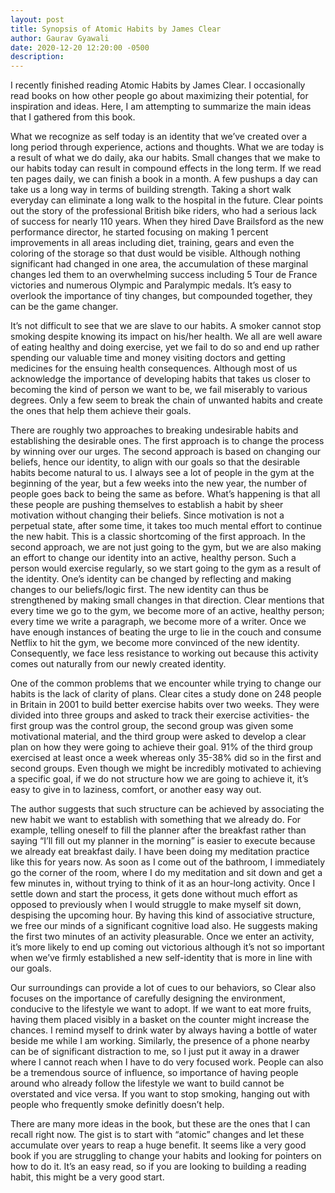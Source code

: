 ```yaml
---
layout: post
title: Synopsis of Atomic Habits by James Clear
author: Gaurav Gyawali
date: 2020-12-20 12:20:00 -0500
description: 
---
```


I recently finished reading Atomic Habits by James Clear. I occasionally read books on how other people go about maximizing their potential, for inspiration and ideas. Here, I am attempting to summarize the main ideas that I gathered from this book.

What we recognize as self today is an identity that we’ve created over a long period through experience, actions and thoughts. What we are today is a result of what we do daily, aka our habits. Small changes that we make to our habits today can result in compound effects in the long term. If we read ten pages daily, we can finish a book in a month. A few pushups a day can take us a long way in terms of building strength. Taking a short walk everyday can eliminate a long walk to the hospital in the future. Clear points out the story of the professional British bike riders, who had a serious lack of success for nearly 110 years. When they hired Dave Brailsford as the new performance director, he started focusing on making 1 percent improvements in all areas including diet, training, gears and even the coloring of the storage so that dust would be visible. Although nothing significant had changed in one area, the accumulation of these marginal changes led them to an overwhelming success including 5 Tour de France victories and numerous Olympic and Paralympic medals. It’s easy to overlook the importance of tiny changes, but compounded together, they can be the game changer.

 It’s not difficult to see that we are slave to our habits. A smoker cannot stop smoking despite knowing its impact on his/her health. We all are well aware of eating healthy and doing exercise, yet we fail to do so and end up rather spending our valuable time and money visiting doctors and getting medicines for the ensuing health consequences. Although most of us acknowledge the importance of developing habits that takes us closer to becoming the kind of person we want to be, we fail miserably to various degrees. Only a few seem to break the chain of unwanted habits and create the ones that help them achieve their goals.

There are roughly two approaches to breaking undesirable habits and establishing the desirable ones. The first approach is to change the process by winning over our urges. The second approach is based on changing our beliefs, hence our identity, to align with our goals so that the desirable habits become natural to us. I always see a lot of people in the gym at the beginning of the year, but a few weeks into the new year, the number of people goes back to being the same as before. What’s happening is that all these people are pushing themselves to establish a habit by sheer motivation without changing their beliefs. Since motivation is not a perpetual state, after some time, it takes too much mental effort to continue the new habit. This is a classic shortcoming of the first approach. In the second approach, we are not just going to the gym, but we are also making an effort to change our identity into an active, healthy person. Such a person would exercise regularly, so we start going to the gym as a result of the identity. One’s identity can be changed by reflecting and making changes to our beliefs/logic first. The new identity can thus be strengthened by making small changes in that direction. Clear mentions that every time we go to the gym, we become more of an active, healthy person; every time we write a paragraph, we become more of a writer. Once we have enough instances of beating the urge to lie in the couch and consume Netflix to hit the gym, we become more convinced of the new identity. Consequently, we face less resistance to working out because this activity comes out naturally from our newly created identity.

One of the common problems that we encounter while trying to change our habits is the lack of clarity of plans. Clear cites a study done on 248 people in Britain in 2001 to build better exercise habits over two weeks. They were divided into three groups and asked to track their exercise activities- the first group was the control group, the second group was given some motivational material, and the third group were asked to develop a clear plan on how they were going to achieve their goal. 91% of the third group exercised at least once a week whereas only 35-38% did so in the first and second groups. Even though we might be incredibly motivated to achieving a specific goal, if we do not structure how we are going to achieve it, it’s easy to give in to laziness, comfort, or another easy way out.

The author suggests that such structure can be achieved by associating the new habit we want to establish with something that we already do. For example, telling oneself to fill the planner after the breakfast rather than saying “I’ll fill out my planner in the morning” is easier to execute because we already eat breakfast daily. I have been doing my meditation practice like this for years now. As soon as I come out of the bathroom, I immediately go the corner of the room, where I do my meditation and sit down and get a few minutes in, without trying to think of it as an hour-long activity. Once I settle down and start the process, it gets done without much effort as opposed to previously when I would struggle to make myself sit down, despising the upcoming hour. By having this kind of associative structure, we free our minds of a significant cognitive load also.  He suggests making the first two minutes of an activity pleasurable. Once we enter an activity, it’s more likely to end up coming out victorious although it’s not so important when we’ve firmly established a new self-identity that is more in line with our goals.

Our surroundings can provide a lot of cues to our behaviors, so Clear also focuses on the importance of carefully designing the environment, conducive to the lifestyle we want to adopt. If we want to eat more fruits, having them placed visibly in a basket on the counter might increase the chances. I remind myself to drink water by always having a bottle of water beside me while I am working. Similarly, the presence of a phone nearby can be of significant distraction to me, so I just put it away in a drawer where I cannot reach when I have to do very focused work. People can also be a tremendous source of influence, so importance of having people around who already follow the lifestyle we want to build cannot be overstated and vice versa. If you want to stop smoking, hanging out with people who frequently smoke definitly doesn’t help.

There are many more ideas in the book, but these are the ones that I can recall right now. The gist is to start with “atomic” changes and let these accumulate over years to reap a huge benefit. It seems like a very good book if you are struggling to change your habits and looking for pointers on how to do it. It’s an easy read, so if you are looking to building a reading habit, this might be a very good start.

